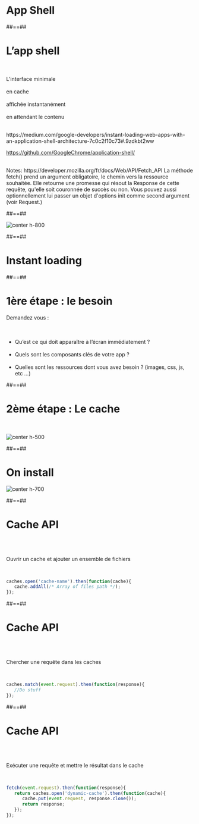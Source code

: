 <!-- .slide: class="transition-white sfeir-bg-blue" -->

# App Shell

##==##

# L’app shell

<br>
<p class="center">
L’interface minimale<br><br>
en cache<br><br>
affichée instantanément<br><br>
en attendant le contenu<br>
</p>

<br>
https://medium.com/google-developers/instant-loading-web-apps-with-an-application-shell-architecture-7c0c2f10c73#.9zdkbt2ww
<!-- .element: class="center" -->

https://github.com/GoogleChrome/application-shell/
<!-- .element: class="center" -->

<br>
Notes:
https://developer.mozilla.org/fr/docs/Web/API/Fetch_API
La méthode fetch() prend un argument obligatoire, le chemin vers la ressource souhaitée. Elle retourne une promesse qui résout la Response de cette requête, qu'elle soit couronnée de succès ou non. Vous pouvez aussi optionnellement lui passer un objet d'options init comme second argument (voir Request.)


##==##

![center h-800](./assets/images/app_shell.png)

##==##

<!-- .slide: data-background="./assets/images/polaroid.png" class="transition-white transition-center" -->

# Instant loading

##==##

# 1ère étape : le besoin

Demandez vous :
<br><br><br>

* Qu’est ce qui doit apparaître à l’écran immédiatement ?
<br><br>
* Quels sont les composants clés de votre app ?
<br><br>
* Quelles sont les ressources dont vous avez besoin ? (images, css, js, etc …)

##==##

# 2ème étape : Le cache

<br>

![center h-500](./assets/images/minifig.png)

##==##

# On install

![center h-700](./assets/images/sw_install.png)

##==##

<!-- .slide: class="with-code" -->

# Cache API

<br><br>

Ouvrir un cache et ajouter un ensemble de fichiers
<!-- .element: class="center" -->

<br>

```javascript
caches.open('cache-name').then(function(cache){
   cache.addAll(/* Array of files path */);
});
```
<!-- .element: class="big-code" -->

##==##

<!-- .slide: class="with-code" -->

# Cache API

<br><br>

Chercher une requête dans les caches
<!-- .element: class="center" -->

<br>

```javascript
caches.match(event.request).then(function(response){
   //Do stuff
});
```
<!-- .element: class="big-code" -->

##==##

<!-- .slide: class="with-code" -->

# Cache API

<br><br>

Exécuter une requête et mettre le résultat dans le cache
<!-- .element: class="center" -->

<br>

```javascript
fetch(event.request).then(function(response){
   return caches.open('dynamic-cache').then(function(cache){
      cache.put(event.request, response.clone());
      return response;
   });
});
```
<!-- .element: class="big-code" -->


